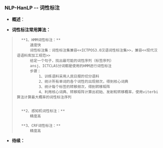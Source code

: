 ### NLP-HanLP -- 词性标注
- **概述**：
>
>
>
>
>
>
>
>
>
>
>

- **词性标注常用算法：**
>       **1、HMM词性标注：**
>           速度快
>           词性标注集：词性标注集兼容<<ICTPOS3.0汉语词性标注集>>，兼容<<现代汉语语料库加工规范>>
>           给定一个句子，找出最可能的词性序列（标签序列）
>           ansj、ICTCLAS分词都是使用的HMM进行词性标注
>           步骤：
>               1、训练语料采用人民日报的切分语料
>               2、统计所有单词的各个词性的出现频次，得到核心词典
>               3、统计每个标签的转移频次，得到转移矩阵
>               4、利用核心词典、转移矩阵计算出初始、发射和转移概率，使用viterbi算法计算最大概率的词性标注序列
>
>
>       **2、感知机词性标注：**
>           精度高
>
>       **3、CRF词性标注：**
>           精度高
>
>
>
>
>
>
>
>
>
>
>
>
>
>
>
>
>

- **待续：**
>
>
>
>
>
>
>
>
>
>
>
>
>
>
>
>
>
>
